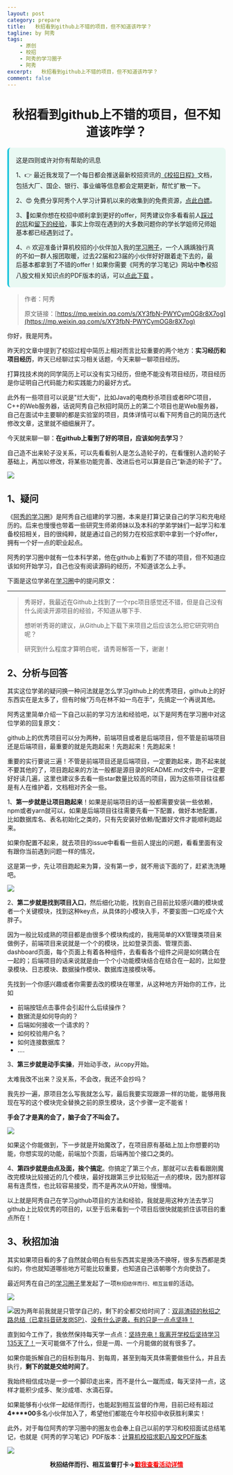 ```yaml
---
layout: post
category: prepare
title:   秋招看到github上不错的项目，但不知道该咋学？
tagline: by 阿秀
tags:
    - 原创
    - 校招
    - 阿秀的学习圈子
    - 阿秀
excerpt:   秋招看到github上不错的项目，但不知道该咋学？
comment: false
---
```


<h1 align="center">
秋招看到github上不错的项目，但不知道该咋学？
</h1>
<div style="border-color: #24C6DC;
            background-color: #e9f9f3;         
            margin: 1rem 0;
        padding: .25rem 1rem;
        border-left-width: .3rem;
        border-left-style: solid;
        border-radius: .5rem;
        color: inherit;">
  <p>这是四则或许对你有帮助的讯息</p>
  <p>1、👉 最近我发现了一个每日都会推送最新校招资讯的<a style="text-decoration: underline" href="https://flowus.cn/ee50d5eb-3cd5-4f74-880e-95b215dd4ff2" target="_blank">《校招日程》</a>文档，包括大厂、国企、银行、事业编等信息都会定期更新，帮忙扩散一下。</p>  
  <p>2、😍
    免费分享阿秀个人学习计算机以来的收集到的免费资源，<a style="text-decoration: underline" href="/notes/07-resources/01-free/01-introduce.html" target="_blank">点此白嫖</a>。
  </p>
  <p>3、🚀如果你想在校招中顺利拿到更好的offer，阿秀建议你多看看前人<a style="text-decoration: underline" href="https://www.yuque.com/tuobaaxiu/httmmc/npg1k81zeq4wfpyz" target="_blank">踩过的坑</a>和<a style="text-decoration: underline"  target="_blank" href="https://www.yuque.com/tuobaaxiu/httmmc/gge9ppd0mbu2d3dp">留下的经验</a>，事实上你现在遇到的大多数问题你的学长学姐师兄师姐基本都已经遇到过了。
  </p>
  <p>4、🔥 欢迎准备计算机校招的小伙伴加入我的<a  style="text-decoration: underline" href="https://www.yuque.com/tuobaaxiu/httmmc/xg0otqvc17wfx4u9" target="_blank">学习圈子</a>，一个人踽踽独行真的不如一群人报团取暖，过去22届和23届的小伙伴好好跟着走下去的，最后基本都拿到了不错的offer！如果你需要《阿秀的学习笔记》网站中📚︎校招八股文相关知识点的PDF版本的话，可以<a style="text-decoration: underline" href="/notes/08-other/02-question.html#_5、如何下载阿秀的学习笔记内容pdf版本" target="_blank">点此下载</a> 。</p>   </div>


> 作者：阿秀
>
> 原文链接：[https://mp.weixin.qq.com/s/XY3fbN-PWYCymOG8r8X7og](https://mp.weixin.qq.com/s/XY3fbN-PWYCymOG8r8X7og)





你好，我是阿秀。

昨天的文章中提到了校招过程中简历上相对而言比较重要的两个地方：**实习经历和项目经历**，昨天已经聊过实习相关话题，今天来聊一聊项目经历。

打算找技术岗的同学简历上可以没有实习经历，但绝不能没有项目经历，项目经历是你证明自己代码能力和实践能力的最好方式。

此外有一些项目可以说是"烂大街"，比如Java的电商秒杀项目或者RPC项目，C++的Web服务器，话说阿秀自己秋招时简历上的第二个项目也是Web服务器，自己在面试中主要聊的都是实验室的项目，具体详情可以看下阿秀自己的简历迭代修改文章，这里就不细细展开了。

今天就来聊一聊：**在github上看到了好的项目，应该如何去学习**？

自己造不出来轮子没关系，可以先看看别人是怎么造轮子的，在看懂别人造的轮子基础上，再加以修改，将某些功能完善、改进后也可以算是自己“新造的轮子"了。



![](https://axiu-image-bed.oss-cn-shanghai.aliyuncs.com/img/202206070136751.png)



## 1、疑问

《[阿秀的学习圈](/notes/05-xiustar/01-xiustar_reading_guide/01-introduce.md)》是阿秀自己组建的学习圈，本来是打算记录自己的学习和充电经历的。后来也慢慢也带着一些研究生师弟师妹以及本科的学弟学妹们一起学习和准备校招相关，目的很纯粹，就是通过自己的努力在校招求职中拿到一个好offer，拥有一个好一点的职业起点。

阿秀的学习圈中就有一位本科学弟，他在github上看到了不错的项目，但不知道应该如何开始学习，自己也没有阅读源码的经历，不知道该怎么上手。

下面是这位学弟在[学习圈](/notes/05-xiustar/01-xiustar_reading_guide/01-introduce.md)中的提问原文：

---



> 秀哥好，我最近在Github上找到了一个rpc项目感觉还不错，但是自己没有什么阅读开源项目的经验，不知道从哪下手.
>
> 想听听秀哥的建议，从Github上下载下来项目之后应该怎么把它研究明白呢？
>
> 研究到什么程度才算明白呢，请秀哥解答一下，谢谢！



## 2、分析与回答

其实这位学弟的疑问换一种问法就是怎么学习github上的优秀项目，github上的好东西实在是太多了，但有时候”万鸟在林不如一鸟在手“，先搞定一个再说其他。

阿秀这里简单介绍一下自己以前的学习方法和经验吧，以下是阿秀在学习圈中对这位学弟的回复原文：

github上的优秀项目可以分为两种，前端项目或者是后端项目，但不管是前端项目还是后端项目，最重要的就是先跑起来！先跑起来！先跑起来！

重要的实行要说三遍！不管是前端项目还是后端项目，一定要跑起来，跑不起来就不要其他的了，项目跑起来的方法一般都是源目录的README.md文件中，一定要好好读几遍，这里也建议多去看一些star数量比较高的项目，因为这些项目往往都是有人在维护着，文档相对齐全一些。 

1、**第一步就是让项目跑起来**！如果是前端项目的话一般都需要安装一些依赖，npm或者yarn就可以，如果是后端项目往往需要先看一下配置，做好本地配置，比如数据库名、表名初始化之类的，只有先安装好依赖/配置好文件才能顺利跑起来。

如果你配置不起来，就去项目的issue中看看一些前人提出的问题，看看里面有没有跟你当前遇到问题一样的情况，

这是第一步，先让项目跑起来为算，没有第一步，就不用谈下面的了，赶紧洗洗睡吧。

![](https://axiu-image-bed.oss-cn-shanghai.aliyuncs.com/img/202206070132554.png)

2、**第二步就是找到项目入口**，然后细化功能，找到自己目前比较感兴趣的模块或者一个关键模块，找到这种key点，从具体的小模块入手，不要妄图一口吃成个大胖子。

因为一般比较成熟的项目都是由很多个模块构成的，我用简单的XX管理类项目来做例子，前端项目来说就是一个个的模块，比如登录页面、管理页面、dashboard页面，每个页面上有着各种组件，去看看各个组件之间是如何耦合在一起的；后端项目的话来说就是由一个个小功能模块结合在结合在一起的，比如登录模块、日志模块、数据操作模块、数据库连接模块等。

先找到一个你感兴趣或者你需要去改的模块在哪里，从这种地方开始你的工作，比如

- 前端按钮点击事件会引起什么后续操作？
- 数据流是如何导向的？
- 后端如何接收一个请求的？
- 如何校验用户名？
- 如何连接数据库？
- ....

3、**第三步就是动手实操**，开始动手改，从copy开始。

太难我改不出来？没关系，不会改，我还不会抄吗？

我先抄一遍，原项目怎么写我就怎么写，最后我要实现跟源一样的功能，能够用我现在写的这个模块完全替换之前的原生模块，这个步骤一定不能省！

**手会了才是真的会了，脑子会了不叫会了。**

![](https://axiu-image-bed.oss-cn-shanghai.aliyuncs.com/img/202206070128656.png)

如果这个你能做到，下一步就是开始魔改了，在项目原有基础上加上你想要的功能，你想实现的功能，前端加个页面，后端再加个接口之类的。

4、**第四步就是由点及面，挨个搞定**。你搞定了第三个点，那就可以去看看跟刚魔改完模块比较接近的几个模块，最好找跟第三步比较贴近一点的模块，因为那样容易有连贯性，也比较容易接受，而不是再次从0开始，慢慢啃。

以上就是阿秀自己在学习github项目的方法和经验，我就是用这种方法去学习github上比较优秀的项目的，以至于后来看到一个项目后很快就能抓住该项目的重点所在！

## 3、秋招加油

其实如果项目看的多了自然就会明白有些东西其实是换汤不换呀，很多东西都是类似的，你也就知道哪些地方可能比较重要，也知道自己该朝哪个方向使劲了。

最近阿秀在自己的[学习圈子](http://mp.weixin.qq.com/s?__biz=Mzg2MDU0ODM3MA==&mid=2247503490&idx=1&sn=c0774b72d6db21f49a3ffb9bf500dd29&chksm=ce2632fff951bbe947883131ec62d4f3746355b7f2466a5b2a6c463de36ed9db80954299b6c6&scene=21#wechat_redirect)里发起了一项`秋招结伴而行、相互监督`的活动。

![](https://axiu-image-bed.oss-cn-shanghai.aliyuncs.com/img/202206181602774.png)

![](https://axiu-image-bed.oss-cn-shanghai.aliyuncs.com/img/202206181602169.png)因为两年前我就是只管学自己的，剩下的全都交给时间了：[双非渣硕的秋招之路总结（已拿抖音研发岗SP）](http://mp.weixin.qq.com/s?__biz=Mzg2MDU0ODM3MA==&mid=2247484185&idx=1&sn=39728960ae985a4ecda34da4fb076865&chksm=ce25ff64f95276727955bf6eb0838763c4864fa923d59440a4a3025f8b81df4fab219cba0a8f&scene=21#wechat_redirect)、[没有什么逆袭，有的只是一点点坚持！](http://mp.weixin.qq.com/s?__biz=Mzg2MDU0ODM3MA==&mid=2247490699&idx=1&sn=0f7a1ee4100a310d679f5ab84fbfa3bc&chksm=ce25e0f6f95269e08c740d212bc7b0d7a4f9a5c01b9a5fff7ed92c30f2348638a3b0c829374e&scene=21#wechat_redirect)

直到如今工作了，我依然保持每天学一点点：[坚持充电！我离开学校后坚持学习135天了！](http://mp.weixin.qq.com/s?__biz=Mzg2MDU0ODM3MA==&mid=2247502656&idx=1&sn=f277a32fe401896bf35744baff6e16b1&chksm=ce26373df951be2b5bb79d9b5a98bdfce33effe9a078ef3bcef535c69a3ec9ddab0a0155d93a&scene=21#wechat_redirect)一天可能做不了什么，但是一周、一个月能做的就有很多了。

如果你能拆解自己的目标到每月、到每周，甚至到每天具体需要做些什么，并且去执行，**剩下的就是交给时间了**。

我始终相信成功是一步一个脚印走出来，而不是什么一蹴而成，每天坚持一点，这样才能积少成多、聚沙成塔、水滴石穿。

如果能够有小伙伴一起结伴而行，也能起到相互监督的作用，目前已经有超过**4****00**多名小伙伴加入了，希望他们都能在今年校招中收获胜利果实！

此外，对于每位阿秀的学习圈中的圈友也会奉上自己以前的学习和校招面试总结笔记，也就是《阿秀的学习笔记》PDF版本：[计算机校招求职八股文PDF版本](http://mp.weixin.qq.com/s?__biz=Mzg2MDU0ODM3MA==&mid=2247503555&idx=1&sn=7bfa20dc7c494187630eb48d8a383ede&chksm=ce2632bef951bba8424f4c3f20747cbafc454a664e533896baebdc54328c47dc6a9eeedec162&scene=21#wechat_redirect)

![](https://axiu-image-bed.oss-cn-shanghai.aliyuncs.com/img/202206181602298.png)

<div align="center" style="font-weight: bold">秋招结伴而行、相互监督打卡-><a href="http://mp.weixin.qq.com/s?__biz=Mzg2MDU0ODM3MA==&mid=2247503490&idx=1&sn=c0774b72d6db21f49a3ffb9bf500dd29&chksm=ce2632fff951bbe947883131ec62d4f3746355b7f2466a5b2a6c463de36ed9db80954299b6c6&scene=21#wechat_redirect"><span style="color:red">戳我查看活动详情</span></a>
</div>
















